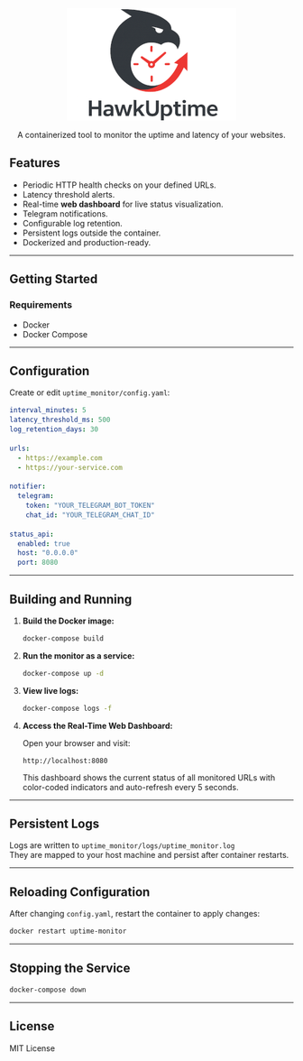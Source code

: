 <p align="center">
  <img src="uptime_monitor/img/logo.png" alt="Uptime Monitor Logo" width="300"/>
</p>

<p align="center">A containerized tool to monitor the uptime and latency of your websites.</p>

## Features

- Periodic HTTP health checks on your defined URLs.
- Latency threshold alerts.
- Real-time **web dashboard** for live status visualization.
- Telegram notifications.
- Configurable log retention.
- Persistent logs outside the container.
- Dockerized and production-ready.

---

## Getting Started

### Requirements

- Docker
- Docker Compose

---

## Configuration

Create or edit `uptime_monitor/config.yaml`:

```yaml
interval_minutes: 5
latency_threshold_ms: 500
log_retention_days: 30

urls:
  - https://example.com
  - https://your-service.com

notifier:
  telegram:
    token: "YOUR_TELEGRAM_BOT_TOKEN"
    chat_id: "YOUR_TELEGRAM_CHAT_ID"

status_api:
  enabled: true
  host: "0.0.0.0"
  port: 8080
```

---

## Building and Running

1. **Build the Docker image:**

   ```bash
   docker-compose build
   ```

2. **Run the monitor as a service:**

   ```bash
   docker-compose up -d
   ```

3. **View live logs:**

   ```bash
   docker-compose logs -f
   ```

4. **Access the Real-Time Web Dashboard:**

   Open your browser and visit:

   ```
   http://localhost:8080
   ```

   This dashboard shows the current status of all monitored URLs with color-coded indicators and auto-refresh every 5 seconds.

---

## Persistent Logs

Logs are written to `uptime_monitor/logs/uptime_monitor.log`  
They are mapped to your host machine and persist after container restarts.

---

## Reloading Configuration

After changing `config.yaml`, restart the container to apply changes:

```bash
docker restart uptime-monitor
```

---

## Stopping the Service

```bash
docker-compose down
```

---

## License

MIT License